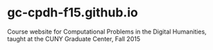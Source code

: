 # gc-cpdh-f15.github.io
Course website for Computational Problems in the Digital Humanities, taught at the CUNY Graduate Center, Fall 2015
